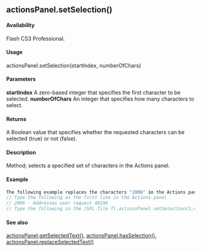 ## actionsPanel.setSelection()

#### Availability

Flash CS3 Professional.

#### Usage

actionsPanel.setSelection(startIndex, numberOfChars)

#### Parameters

**startIndex** A zero-based integer that specifies the first character to be selected.
**numberOfChars** An integer that specifies how many characters to select.

#### Returns

A Boolean value that specifies whether the requested characters can be selected (true) or not (false).

#### Description

Method; selects a specified set of characters in the Actions panel.

#### Example

```javascript
The following example replaces the characters "2006" in the Actions panel with the specified text.
// Type the following as the first line in the Actions panel
// 2006 - Addresses user request 40196
// Type the following in the JSFL file fl.actionsPanel.setSelection(3,4); fl.actionsPanel.replaceSelectedText("// Last updated: 2007");

```
#### See also

[actionsPanel.getSelectedText()](#!wielmic/developers-animatesdk-docs/test/actionsPanel_object/actionsPane2.md), [actionsPanel.hasSelection()](#!wielmic/developers-animatesdk-docs/test/actionsPanel_object/actionsPane4.md), [actionsPanel.replaceSelectedText()](#!wielmic/developers-animatesdk-docs/test/actionsPanel_object/actionsPane5.md)
